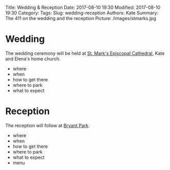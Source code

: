 Title: Wedding & Reception
Date: 2017-08-10 19:30
Modified: 2017-08-10 19:30
Category: 
Tags: 
Slug: wedding-reception
Authors: Kate
Summary: The 411 on the wedding and the reception
Picture: /images/stmarks.jpg

# Wedding

The wedding ceremony will be held at [St. Mark's Episcopal Cathedral](), Kate and Elena's home church. 

- where
- when
- how to get there
- where to park
- what to expect

# Reception

The reception will follow at [Bryant Park]().

- where
- when
- how to get there
- where to park
- what to expect
- menu
